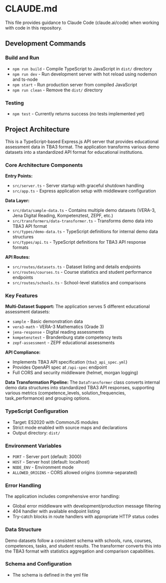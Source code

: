# CLAUDE.md

This file provides guidance to Claude Code (claude.ai/code) when working with code in this repository.

## Development Commands

### Build and Run
- `npm run build` - Compile TypeScript to JavaScript in `dist/` directory
- `npm run dev` - Run development server with hot reload using nodemon and ts-node
- `npm start` - Run production server from compiled JavaScript
- `npm run clean` - Remove the `dist/` directory

### Testing
- `npm test` - Currently returns success (no tests implemented yet)

## Project Architecture

This is a TypeScript-based Express.js API server that provides educational assessment data in TBA3 format. The application transforms various demo datasets into a standardized API format for educational institutions.

### Core Architecture Components

**Entry Points:**
- `src/server.ts` - Server startup with graceful shutdown handling
- `src/app.ts` - Express application setup with middleware configuration

**Data Layer:**
- `src/data/sample-data.ts` - Contains multiple demo datasets (VERA-3, Jena Digital Reading, Kompetenztest, ZEPF, etc.)
- `src/transformers/data-transformer.ts` - Transforms demo data into TBA3 API format
- `src/types/demo-data.ts` - TypeScript definitions for internal demo data structures
- `src/types/api.ts` - TypeScript definitions for TBA3 API response formats

**API Routes:**
- `src/routes/datasets.ts` - Dataset listing and details endpoints
- `src/routes/courses.ts` - Course statistics and student performance endpoints  
- `src/routes/schools.ts` - School-level statistics and comparisons

### Key Features

**Multi-Dataset Support:**
The application serves 5 different educational assessment datasets:
- `sample` - Basic demonstration data
- `vera3-math` - VERA-3 Mathematics (Grade 3)
- `jena-response` - Digital reading assessments
- `kompetenztest` - Brandenburg state competency tests
- `zepf-assessment` - ZEPF educational assessments

**API Compliance:**
- Implements TBA3 API specification (`tba3_api_spec.yml`)
- Provides OpenAPI spec at `/api-spec` endpoint
- Full CORS and security middleware (helmet, morgan logging)

**Data Transformation Pipeline:**
The `DataTransformer` class converts internal demo data structures into standardized TBA3 API responses, supporting various metrics (competence_levels, solution_frequencies, task_performance) and grouping options.

### TypeScript Configuration

- Target: ES2020 with CommonJS modules
- Strict mode enabled with source maps and declarations
- Output directory: `dist/`

### Environment Variables

- `PORT` - Server port (default: 3000)
- `HOST` - Server host (default: localhost)  
- `NODE_ENV` - Environment mode
- `ALLOWED_ORIGINS` - CORS allowed origins (comma-separated)

### Error Handling

The application includes comprehensive error handling:
- Global error middleware with development/production message filtering
- 404 handler with available endpoint listing
- Try-catch blocks in route handlers with appropriate HTTP status codes

### Data Structure

Demo datasets follow a consistent schema with schools, runs, courses, competences, tasks, and student results. The transformer converts this into the TBA3 format with statistics aggregation and comparison capabilities.

### Schema and Configuration
- The schema is defined in the yml file